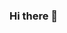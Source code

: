### Hi there 👋

<!--
**zain5m/zain5m** is a ✨ _special_ ✨ repository because its `README.md` (this file) appears on your GitHub profile.

Here are some ideas to get you started:
ds
- 🔭 I’m currently working on ...
- 🌱 I’m currently learning ...
- 👯 I’m looking to collaborate on ...
- 🤔 I’m looking for help with ...
- 💬 Ask me about ...
- 📫 How to reach me: ...
- 😄 Pronouns: ...
- ⚡ Fun fact: ...
-->
